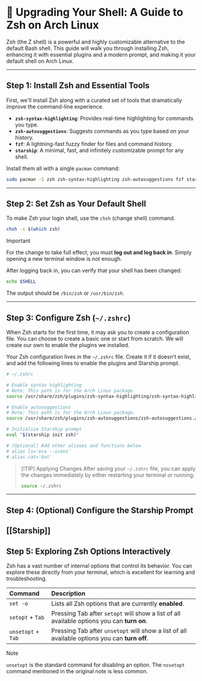 # 🚀 Upgrading Your Shell: A Guide to Zsh on Arch Linux

Zsh (the Z shell) is a powerful and highly customizable alternative to the default Bash shell. This guide will walk you through installing Zsh, enhancing it with essential plugins and a modern prompt, and making it your default shell on Arch Linux.

---

## Step 1: Install Zsh and Essential Tools

First, we'll install Zsh along with a curated set of tools that dramatically improve the command-line experience.

*   **`zsh-syntax-highlighting`**: Provides real-time highlighting for commands you type.
*   **`zsh-autosuggestions`**: Suggests commands as you type based on your history.
*   **`fzf`**: A lightning-fast fuzzy finder for files and command history.
*   **`starship`**: A minimal, fast, and infinitely customizable prompt for any shell.

Install them all with a single `pacman` command:

```bash
sudo pacman -S zsh zsh-syntax-highlighting zsh-autosuggestions fzf starship
```

---

## Step 2: Set Zsh as Your Default Shell

To make Zsh your login shell, use the `chsh` (change shell) command.

```bash
chsh -s $(which zsh)
```

> [!IMPORTANT]
> For the change to take full effect, you must **log out and log back in**. Simply opening a new terminal window is not enough.

After logging back in, you can verify that your shell has been changed:

```bash
echo $SHELL
```

The output should be `/bin/zsh` or `/usr/bin/zsh`.

---

## Step 3: Configure Zsh (`~/.zshrc`)

When Zsh starts for the first time, it may ask you to create a configuration file. You can choose to create a basic one or start from scratch. We will create our own to enable the plugins we installed.

Your Zsh configuration lives in the `~/.zshrc` file. Create it if it doesn't exist, and add the following lines to enable the plugins and Starship prompt.

```bash
# ~/.zshrc

# Enable syntax highlighting
# Note: This path is for the Arch Linux package.
source /usr/share/zsh/plugins/zsh-syntax-highlighting/zsh-syntax-highlighting.zsh

# Enable autosuggestions
# Note: This path is for the Arch Linux package.
source /usr/share/zsh/plugins/zsh-autosuggestions/zsh-autosuggestions.zsh

# Initialize Starship prompt
eval "$(starship init zsh)"

# (Optional) Add other aliases and functions below
# alias ls='eza --icons'
# alias cat='bat'
```

> [!TIP] Applying Changes
> After saving your `~/.zshrc` file, you can apply the changes immediately by either restarting your terminal or running:
> ```bash
> source ~/.zshrc
> ```

---

## Step 4: (Optional) Configure the Starship Prompt

[[Starship]]
---

## Step 5: Exploring Zsh Options Interactively

Zsh has a vast number of internal options that control its behavior. You can explore these directly from your terminal, which is excellent for learning and troubleshooting.

| Command | Description |
| :--- | :--- |
| `set -o` | Lists all Zsh options that are currently **enabled**. |
| `setopt` + `Tab` | Pressing Tab after `setopt` will show a list of all available options you can **turn on**. |
| `unsetopt` + `Tab` | Pressing Tab after `unsetopt` will show a list of all available options you can **turn off**. |

> [!NOTE]
> `unsetopt` is the standard command for disabling an option. The `nosetopt` command mentioned in the original note is less common.

